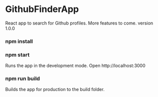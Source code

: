 # GithubFinderApp
React app to search for Github profiles. 
More features to come. 
version 1.0.0


### npm install
### npm start

Runs the app in the development mode.
Open http://localhost:3000

### npm run build
Builds the app for production to the build folder.
